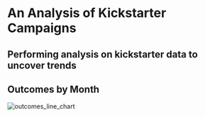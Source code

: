 # An Analysis of Kickstarter Campaigns
Performing analysis on kickstarter data to uncover trends
---
## Outcomes by Month
![outcomes_line_chart](https://github.com/ryanmorin/kickstarter_analysis/blob/main/outcomes_line_chart.bmp?raw=true)
